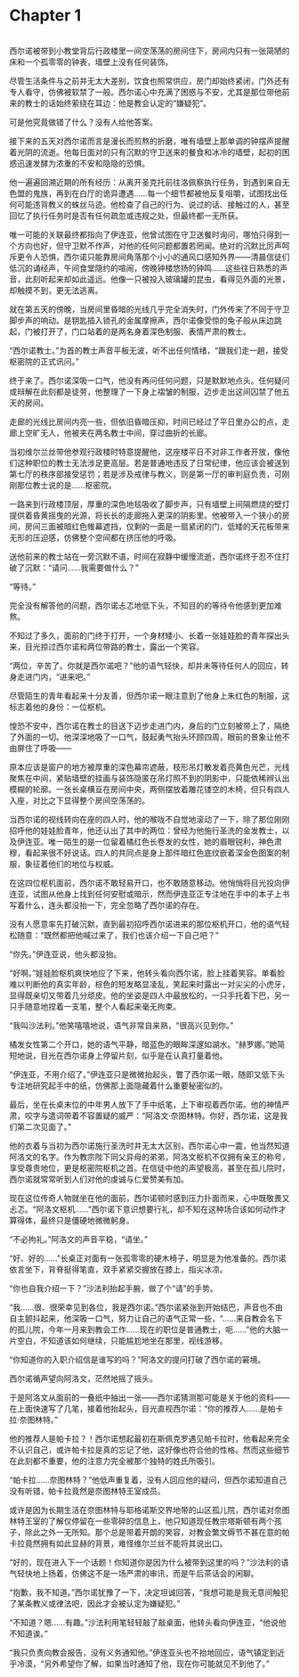 # Chapter 1

<br>
西尔诺被带到小教堂背后行政楼里一间空荡荡的房间住下，房间内只有一张简陋的床和一个孤零零的钟表，墙壁上没有任何装饰。

尽管生活条件与之前并无太大差别，饮食也照常供应，房门却始终紧闭，门外还有专人看守，仿佛被软禁了一般。西尔诺心中充满了困惑与不安，尤其是那位带他前来的教士的话始终萦绕在耳边：他是教会认定的“嫌疑犯”。

可是他究竟做错了什么？没有人给他答案。

接下来的五天对西尔诺而言是漫长而煎熬的折磨，唯有墙壁上那单调的钟摆声提醒着光阴的流逝。他每日面对的只有沉默的守卫送来的餐食和冰冷的墙壁，起初的困惑迅速发酵为浓重的不安和隐隐的恐惧。

他一遍遍回溯近期的所有经历：从离开圣克托前往洛佩察执行任务，到遇到来自无色盟的鬼族，再到在白厅的诡异遭遇……每一个细节都被他反复咀嚼，试图找出任何可能违背教义的蛛丝马迹。他检查了自己的行为、说过的话、接触过的人，甚至回忆了执行任务时是否有任何疏忽或违规之处，但最终都一无所获。

唯一可能的关联最终都指向了伊连亚，他曾试图在守卫送餐时询问，哪怕只得到一个方向也好，但守卫默不作声，对他的任何问题都置若罔闻。绝对的沉默比厉声呵斥更令人恐惧，西尔诺只能靠房间角落那个小小的通风口感知外界——清晨信徒们低沉的诵经声，午间食堂隐约的喧闹，傍晚钟楼悠扬的钟鸣……这些往日熟悉的声音，此刻听起来却如此遥远。他像一只被投入玻璃罐的昆虫，看得见外面的光景，却触摸不到，更无法逃离。

就在第五天的傍晚，当房间里昏暗的光线几乎完全消失时，门外传来了不同于守卫脚步声的响动。是钥匙插入锁孔的金属摩擦声，西尔诺像受惊的兔子般从床边跳起，门被打开了，门口站着的是两名身着深色制服、表情严肃的教士。

“西尔诺教士。”为首的教士声音平板无波，听不出任何情绪，“跟我们走一趟，接受枢密院的正式讯问。”

终于来了。西尔诺深吸一口气，他没有再问任何问题，只是默默地点头。任何疑问或辩解在此刻都是徒劳，他整理了一下身上褶皱的制服，迈步走出这间囚禁了他五天的房间。

走廊的光线比房间内亮一些，但依旧昏暗压抑，时间已经过了平日里办公的点，走廊上空旷无人，他被夹在两名教士中间，穿过曲折的长廊。

当初维尔兰丝带他参观行政楼时特意提醒他，这座楼平日不对非工作者开放，像他们这种职位的教士无法涉足更高层。若是普通地违反了日常纪律，他应该会被送到第七厅的秩序部接受惩罚；若是涉及戒律与教义，则是第一厅的审判庭负责，可刚刚那位教士说的是……枢密院。

一路来到行政楼顶层，厚重的深色地毯吸收了脚步声，只有墙壁上间隔燃烧的壁灯提供着昏黄摇曳的光源，将长长的走廊拖入更深的阴影里。他被带入一个狭小的房间，房间三面被暗红色帷幕遮挡，仅剩的一面是一扇紧闭的门，低矮的天花板带来无形的压迫感，仿佛整个空间都在挤压他的呼吸。

送他前来的教士站在一旁沉默不语，时间在寂静中缓慢流逝，西尔诺终于忍不住打破了沉默：“请问……我需要做什么？”

“等待。”

完全没有解答他的问题，西尔诺忐忑地低下头，不知目的的等待令他感到更加难熬。

不知过了多久，面前的门终于打开，一个身材矮小、长着一张娃娃脸的青年探出头来，目光掠过西尔诺和两位带路的教士，露出一个笑容。

“两位，辛苦了。你就是西尔诺吧？”他的语气轻快，却并未等待任何人的回应，转身走进门内，“进来吧。”

尽管陌生的青年看起来十分友善，但西尔诺一眼注意到了他身上朱红色的制服，这标志着他的身份：一位枢机。

惶恐不安中，西尔诺在教士的目送下迈步走进门内，身后的门立刻被带上了，隔绝了外面的一切。他深深地吸了一口气，鼓起勇气抬头环顾四周，眼前的景象让他不由屏住了呼吸——

原本应该是窗户的地方被厚重的深色幕帘遮蔽，枝形吊灯散发着亮黄色光芒，光线聚焦在中间，紧贴墙壁的挂画与装饰隐匿在吊灯照不到的阴影中，只能依稀辨认出模糊的轮廓。一张长桌横亘在房间中央，两侧摆放着雕花镂空的木椅，但只有四人入座，对比之下显得整个房间空荡荡的。

当西尔诺的视线转向在座的四人时，他的喉咙不自觉地滚动了一下，除了那位刚刚招呼他的娃娃脸青年，他还认出了其中的两位：曾经为他施行圣洗的金发教士，以及伊连亚。唯一陌生的是一位留着橘红色长卷发的女性，她的眉眼锐利，神色肃穆，看起来很不好说话。四人的共同点是身上那件暗红色底纹嵌着深金色图案的制服，象征着他们的地位与权威。

在这四位枢机面前，西尔诺不敢轻易开口，也不敢随意移动。他悄悄将目光投向伊连亚，试图从他身上找到任何安慰或暗示，然而伊连亚正专注地在手中的本子上书写着什么，连头都没抬一下，完全忽略了西尔诺的存在。

没有人愿意率先打破沉默，直到最初招呼西尔诺进来的那位枢机开口，他的语气轻松随意：“既然都把他喊过来了，我们也该介绍一下自己吧？”

“你先。”伊连亚说，他头都没抬。

“好啊。”娃娃脸枢机爽快地应了下来，他转头看向西尔诺，脸上挂着笑容。单看脸难以判断他的真实年龄，棕色的短发略显凌乱，笑起来时露出一对尖尖的小虎牙，显得既亲切又带着几分顽皮。他的坐姿是四人中最放松的，一只手托着下巴，另一只手随意地捏着一支笔，整个人看起来毫无拘束。

“我叫沙法利。”他笑嘻嘻地说，语气非常自来熟，“很高兴见到你。”

橘发女性第二个开口，她的语气平静，暗蓝色的眼眸深邃如湖水。“赫罗娜。”她简短地说，目光在西尔诺身上停留片刻，似乎是在认真打量着他。

“伊连亚，不用介绍了。”伊连亚只是微微抬起头，瞥了西尔诺一眼，随即又低下头专注地研究起手中的纸，仿佛那上面隐藏着什么重要秘密似的。

最后，坐在长桌末位的中年男人放下了手中纸笔，上下审视着西尔诺。他的神情严肃，咬字与遣词带着不容置疑的威严：“阿洛文·奈图林特。你好，西尔诺，这是我们第二次见面了。”

他的衣着与当初为西尔诺施行圣洗时并无太大区别，西尔诺心中一震，他当然知道阿洛文的名字。作为教宗陛下同父异母的弟弟，阿洛文枢机不仅拥有亲王的称号，享受尊贵地位，更是枢密院枢机之首。在信徒中他的声望极高，甚至在孤儿院时，西尔诺就常常听到人们对他的虔诚与仁爱赞美有加。

现在这位传奇人物就坐在他的面前，西尔诺顿时感到压力扑面而来，心中既敬畏又忐忑。“阿洛文枢机……”西尔诺下意识想要行礼，却不知在这种场合该如何动作才算得体，最终只是僵硬地微微躬身。

“不必拘礼。”阿洛文的声音平稳，“请坐。”

“好、好的……”长桌正对面有一张孤零零的硬木椅子，明显是为他准备的。西尔诺依言坐下，背脊挺得笔直，双手紧紧交握放在膝上，指尖冰凉。

“你也自我介绍一下？”沙法利抬起手腕，做了个“请”的手势。

“我……很、很荣幸见到各位，我是西尔诺。”西尔诺紧张到开始结巴，声音也不由自主颤抖起来，他深吸一口气，努力让自己的语气正常一些，“……来自教会名下的孤儿院，今年一月来到教会工作……现在的职位是普通教士，呃……”他的大脑一片空白，不知道该如何继续，只能尴尬地坐在那里，视线游移。

“你知道你的入职介绍信是谁写的吗？”阿洛文的提问打破了西尔诺的窘境。

西尔诺循声望向阿洛文，茫然地摇了摇头。

于是阿洛文从面前的一叠纸中抽出一张——西尔诺猜测那可能是关于他的资料——在上面快速写了几笔，接着他抬起头，目光直视西尔诺：“你的推荐人……是帕卡拉·奈图林特。”

他的推荐人是帕卡拉？！西尔诺想起最初在斯佩克罗遇见帕卡拉时，他看起来完全不认识自己，或许帕卡拉是真的忘记了他，这好像也符合他的性格。然而这些细节在此刻都不重要，他的注意力完全被那个独特的姓氏所吸引。

“帕卡拉……奈图林特？”他低声重复着，没有人回应他的疑问，但西尔诺知道自己没有听错，帕卡拉竟然是奈图林特王室成员。

或许是因为长期生活在奈图林特与耶格诺斯交界地带的山区孤儿院，西尔诺对奈图林特王室的了解仅停留在一些零碎的信息上，他只知道现任教宗塔斯顿有两个孩子，除此之外一无所知。那个总是带着开朗的笑容，对教会繁文缛节不甚在意的帕卡拉竟然拥有如此显赫的背景，难怪维尔兰丝不能将其说出口。

“好的，现在进入下一个话题！你知道你是因为什么被带到这里的吗？”沙法利的语气轻快地上扬着，仿佛这不是一场严肃的审讯，而是午后茶话会的闲聊。

“抱歉，我不知道。”西尔诺犹豫了一下，决定坦诚回答，“我想可能是我无意间触犯了某条教义或律法吧，因此才会被认定为嫌疑犯。”

“不知道？嗯……有趣。”沙法利用笔轻轻敲了敲桌面，他转头看向伊连亚，“他说他不知道诶。”

“我只负责向教会报告，没有义务通知他。”伊连亚头也不抬地回应，语气镇定到近乎冷漠，“另外希望你了解，如果当时通知了他，现在你可能就见不到他了。”
